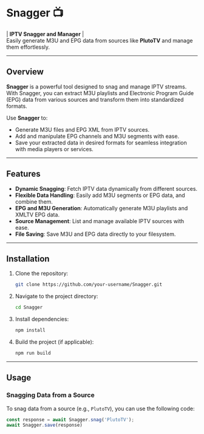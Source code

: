 # Snagger 📺

| **IPTV Snagger and Manager** |  
Easily generate M3U and EPG data from sources like **PlutoTV** and manage them effortlessly.

---

## Overview
**Snagger** is a powerful tool designed to snag and manage IPTV streams. With Snagger, you can extract M3U playlists and Electronic Program Guide (EPG) data from various sources and transform them into standardized formats.

Use **Snagger** to:
- Generate M3U files and EPG XML from IPTV sources.
- Add and manipulate EPG channels and M3U segments with ease.
- Save your extracted data in desired formats for seamless integration with media players or services.

---

## Features

- **Dynamic Snagging**: Fetch IPTV data dynamically from different sources.
- **Flexible Data Handling**: Easily add M3U segments or EPG data, and combine them.
- **EPG and M3U Generation**: Automatically generate M3U playlists and XMLTV EPG data.
- **Source Management**: List and manage available IPTV sources with ease.
- **File Saving**: Save M3U and EPG data directly to your filesystem.

---

## Installation

1. Clone the repository:

    ```bash
    git clone https://github.com/your-username/Snagger.git
    ```

2. Navigate to the project directory:

    ```bash
    cd Snagger
    ```

3. Install dependencies:

    ```bash
    npm install
    ```

4. Build the project (if applicable):

    ```bash
    npm run build
    ```

---

## Usage

### Snagging Data from a Source

To snag data from a source (e.g., `PlutoTV`), you can use the following code:

```ts
const response = await Snagger.snag('PlutoTV');
await Snagger.save(response)

